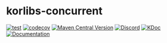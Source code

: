 # korlibs-concurrent

<!-- BADGES -->
[![test](https://github.com/korlibs/korlibs-concurrent/actions/workflows/TEST.yml/badge.svg)](https://github.com/korlibs/korlibs-concurrent/actions/workflows/TEST.yml)
[![codecov](https://codecov.io/gh/korlibs/korlibs-concurrent/graph/badge.svg)](https://codecov.io/gh/korlibs/korlibs-concurrent)
[![Maven Central Version](https://img.shields.io/maven-central/v/com.soywiz/korlibs-concurrent)](https://central.sonatype.com/artifact/com.soywiz/korlibs-concurrent)
[![Discord](https://img.shields.io/discord/728582275884908604?logo=discord&label=Discord)](https://discord.korge.org/)
[![KDoc](https://img.shields.io/badge/docs-kdoc-blue)](https://korlibs.github.io/korlibs-concurrent/)
[![Documentation](https://img.shields.io/badge/docs-documentation-purple)](https://docs.korge.org/concurrent/)
<!-- /BADGES -->
